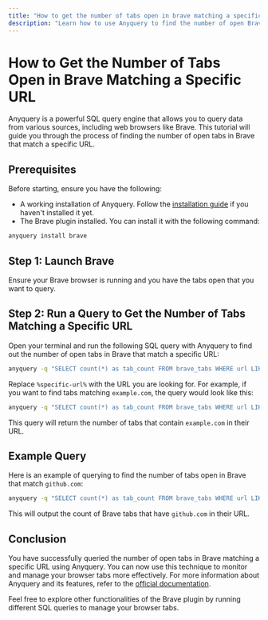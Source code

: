 ```yaml
---
title: "How to get the number of tabs open in brave matching a specific URL?"
description: "Learn how to use Anyquery to find the number of open Brave browser tabs matching a specific URL with a simple SQL query. Perfect for effective tab management."
---
```


# How to Get the Number of Tabs Open in Brave Matching a Specific URL

Anyquery is a powerful SQL query engine that allows you to query data from various sources, including web browsers like Brave. This tutorial will guide you through the process of finding the number of open tabs in Brave that match a specific URL.

## Prerequisites

Before starting, ensure you have the following:
- A working installation of Anyquery. Follow the [installation guide](https://anyquery.dev/docs/#installation) if you haven't installed it yet.
- The Brave plugin installed. You can install it with the following command:

```bash
anyquery install brave
```

## Step 1: Launch Brave

Ensure your Brave browser is running and you have the tabs open that you want to query.

## Step 2: Run a Query to Get the Number of Tabs Matching a Specific URL

Open your terminal and run the following SQL query with Anyquery to find out the number of open tabs in Brave that match a specific URL:

```bash
anyquery -q "SELECT count(*) as tab_count FROM brave_tabs WHERE url LIKE '%specific-url%'"
```

Replace `%specific-url%` with the URL you are looking for. For example, if you want to find tabs matching `example.com`, the query would look like this:

```bash
anyquery -q "SELECT count(*) as tab_count FROM brave_tabs WHERE url LIKE '%example.com%'"
```

This query will return the number of tabs that contain `example.com` in their URL.

## Example Query

Here is an example of querying to find the number of tabs open in Brave that match `github.com`:

```bash
anyquery -q "SELECT count(*) as tab_count FROM brave_tabs WHERE url LIKE '%github.com%'"
```

This will output the count of Brave tabs that have `github.com` in their URL.

## Conclusion

You have successfully queried the number of open tabs in Brave matching a specific URL using Anyquery. You can now use this technique to monitor and manage your browser tabs more effectively. For more information about Anyquery and its features, refer to the [official documentation](https://anyquery.dev/docs/usage/running-queries).

Feel free to explore other functionalities of the Brave plugin by running different SQL queries to manage your browser tabs.
